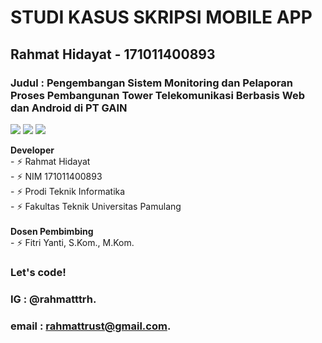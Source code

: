 # STUDI KASUS SKRIPSI MOBILE APP

## Rahmat Hidayat - 171011400893

### Judul : Pengembangan Sistem Monitoring dan Pelaporan Proses Pembangunan Tower Telekomunikasi Berbasis Web dan Android di PT GAIN

<p>
    <img src="https://img.shields.io/badge/Language-Kotlin-blue" />
    <img src="https://img.shields.io/badge/Developer-Rahmat-brightgreen" />
    <img src="https://img.shields.io/badge/Platform-Android-red" />
</p>

<!-- ### Fitur : Studi Kasus Skripsi Rahmat Hidayat -->

<summary><strong>Developer</strong></summary>
    - ⚡ Rahmat Hidayat</br>
    - ⚡ NIM 171011400893</br>
    - ⚡ Prodi Teknik Informatika</br>
    - ⚡ Fakultas Teknik Universitas Pamulang</br><br>
    
<summary><strong>Dosen Pembimbing</strong></summary>
    - ⚡ Fitri Yanti, S.Kom., M.Kom.</br>



### Let's code!

### IG : @rahmatttrh.

### email : rahmattrust@gmail.com.
